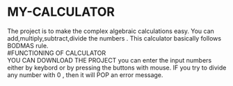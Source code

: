 # MY-CALCULATOR
The project is to make the complex  algebraic calculations easy. You can add,multiply,subtract,divide the numbers .  This calculator basically follows BODMAS rule.   
#FUNCTIONING OF CALCULATOR  
YOU CAN DOWNLOAD THE PROJECT 
you can enter the input numbers either by keybord or by pressing the buttons with mouse.
IF you try to divide any number with 0 , then it will POP an error message.
